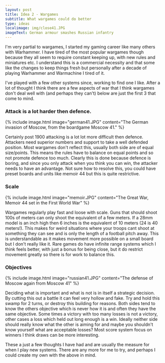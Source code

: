 ```yaml
---
layout: post
title: Idea 2 - Wargames
subtitle: What wargames could do better
type: ideas
localimage: img/close41.JPG
imageText: German armour smashes Russian infantry
---
```


I'm very partial to wargames, I started my gaming career like many others
with Warhammer. I have tired of the most popular wargames though because
they all seem to require constant keeping up, with new rules and miniatures
etc. I understand this is a commercial necessity and that some like the
changes to keep things fresh but personally after a decade of playing
Warhammer and Warmachine I tired of it.

I've played with a few other systems since, working to find one I like.
After a lot of thought I think there are a few aspects of war that I think
wargames don't deal well with (and perhaps they can't) below are just the
first 3 that come to mind.

### Attack is a lot harder then defence. 
{% include image.html image="german41.JPG" content="The German invasion of Moscow, from the boardgame Moscow 41." %}

Certainly post 1900 attacking is a lot lot more difficult then defence.
Attackers need superior numbers and support to take a well defended
position. Most wargames don't reflect this, usually both side are of equal
size/points. This means the rules have to balance on equal points and so
not promote defence too much. Clearly this is done because defence is
boring, and since you only attack when you think you can win, the attacker
needs to have an advantage. Not sure how to resolve this, you could have
preset boards and units like memoir 44 but this is quite restrictive.

### Scale 
{% include image.html image="memoir.JPG" content="The Great War, Memoir 44 set in the First World War" %}

Wargames regularly play fast and loose with scale. Guns that should shoot
100s of meters can only shoot the equivalent of a few meters. If a 28mm
model is an inch high then 6 inches is the equivalent of 10 meters (24 is
40 meters!). This makes for weird situations where your troops cant shoot
at something they can see and is only the length of a football pitch away.
This is understandable as it makes movement more possible on a small board
but I don't really like it. Rare games do have infinite range systems which
I think feels better, with just a bonus for being close, but it do restrict
movement greatly so there is for work to balance this.

### Objectives 
{% include image.html image="russian41.JPG" content="The defense of Moscow again from Moscow 41" %}

Deciding what is important and what is not is in itself a strategic
decision. By cutting this out a battle it can feel very hollow and fake.
Try and hold this swamp for 2 turns, or destroy this building for reasons.
Both sides tend to know the others objective which is never how it is and
often they have the same objective. Some times a victory with too many
losses is not a victory, other cases a loss which held out long enough is a
win. Ideally neither side should really know what the other is aiming for
and maybe you shouldn't know yourself what are acceptable losses? Most
score system focus on winners I think draws can be more interesting.


These a just a few thoughts I have had and are usually the measure for when
I play new systems. There are any more for me to try, and perhaps I could
create my own with the above in mind.
